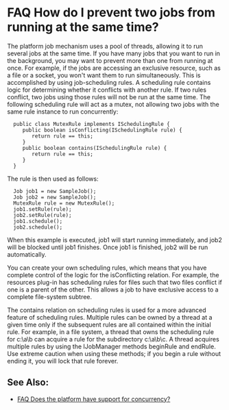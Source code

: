 

FAQ How do I prevent two jobs from running at the same time?
============================================================

The platform job mechanism uses a pool of threads, allowing it to run several jobs at the same time. If you have many jobs that you want to run in the background, you may want to prevent more than one from running at once. For example, if the jobs are accessing an exclusive resource, such as a file or a socket, you won't want them to run simultaneously. This is accomplished by using job-scheduling rules. A scheduling rule contains logic for determining whether it conflicts with another rule. If two rules conflict, two jobs using those rules will not be run at the same time. The following scheduling rule will act as a mutex, not allowing two jobs with the same rule instance to run concurrently:

      public class MutexRule implements ISchedulingRule {
         public boolean isConflicting(ISchedulingRule rule) {
            return rule == this;
         }
         public boolean contains(ISchedulingRule rule) {
            return rule == this;
         }
      }

The rule is then used as follows:

      Job job1 = new SampleJob();
      Job job2 = new SampleJob();
      MutexRule rule = new MutexRule();
      job1.setRule(rule);
      job2.setRule(rule);
      job1.schedule();
      job2.schedule();

When this example is executed, job1 will start running immediately, and job2 will be blocked until job1 finishes. Once job1 is finished, job2 will be run automatically.

You can create your own scheduling rules, which means that you have complete control of the logic for the isConflicting relation. For example, the resources plug-in has scheduling rules for files such that two files conflict if one is a parent of the other. This allows a job to have exclusive access to a complete file-system subtree.

The contains relation on scheduling rules is used for a more advanced feature of scheduling rules. Multiple rules can be owned by a thread at a given time only if the subsequent rules are all contained within the initial rule. For example, in a file system, a thread that owns the scheduling rule for c:\\a\\b can acquire a rule for the subdirectory c:\\a\\b\\c. A thread acquires multiple rules by using the IJobManager methods beginRule and endRule. Use extreme caution when using these methods; if you begin a rule without ending it, you will lock that rule forever.

See Also:
---------

*   [FAQ Does the platform have support for concurrency?](./FAQ_Does_the_platform_have_support_for_concurrency.md "FAQ Does the platform have support for concurrency?")

